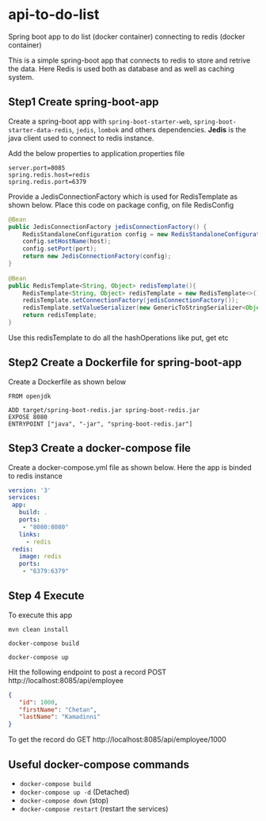 # api-to-do-list
Spring boot app to do list (docker container) connecting to redis (docker container)

This is a simple spring-boot app that connects to redis to store and retrive the data.
Here Redis is used both as database and as well as caching system.
## Step1 Create spring-boot-app
Create a spring-boot app with `spring-boot-starter-web`, `spring-boot-starter-data-redis`, `jedis`, `lombok` and others dependencies.
**Jedis** is the java client used to connect to redis instance.

Add the below properties to application.properties file
```
server.port=8085
spring.redis.host=redis
spring.redis.port=6379
```

Provide a JedisConnectionFactory which is used for RedisTemplate as shown below. Place this code on package config, on file RedisConfig
```java
@Bean
public JedisConnectionFactory jedisConnectionFactory() {
	RedisStandaloneConfiguration config = new RedisStandaloneConfiguration();
	config.setHostName(host);
	config.setPort(port);
	return new JedisConnectionFactory(config);
}
	
@Bean
public RedisTemplate<String, Object> redisTemplate(){
	RedisTemplate<String, Object> redisTemplate = new RedisTemplate<>();
	redisTemplate.setConnectionFactory(jedisConnectionFactory());
	redisTemplate.setValueSerializer(new GenericToStringSerializer<Object>(Object.class));
	return redisTemplate;
}
 ```
Use this redisTemplate to do all the hashOperations like put, get etc

## Step2 Create a Dockerfile for spring-boot-app
Create a Dockerfile as shown below
 ```
FROM openjdk

ADD target/spring-boot-redis.jar spring-boot-redis.jar
EXPOSE 8080
ENTRYPOINT ["java", "-jar", "spring-boot-redis.jar"]
 ```

## Step3 Create a docker-compose file
Create a docker-compose.yml file as shown below. Here the app is binded to redis instance
 ```yml
 version: '3'
services:
  app:
    build: .
    ports:
     - "8080:8080"
    links:
      - redis
  redis:
    image: redis
    ports:
     - "6379:6379"
```

## Step 4 Execute
To execute this app<br/>

    mvn clean install
  
    docker-compose build
  
    docker-compose up

Hit the following endpoint to post a record
POST http://localhost:8085/api/employee
```json
{
   "id": 1000,
   "firstName": "Chetan",
   "lastName": "Kamadinni"
}
```
To get the record do
GET http://localhost:8085/api/employee/1000

## Useful docker-compose commands
- `docker-compose build`
- `docker-compose up -d` (Detached)
- `docker-compose down` (stop)
- `docker-compose restart` (restart the services)